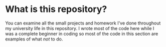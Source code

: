 What is this repository?
=====
You can examine all the small projects and homework I've done throughout my university life in this repository. I wrote most of the code here while I was a complete beginner in coding so most of the code in this section are examples of what *not* to do.

